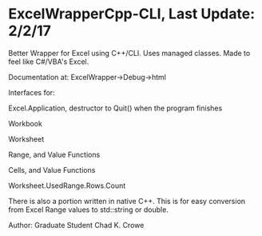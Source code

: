 # ExcelWrapperCpp-CLI, Last Update: 2/2/17
Better Wrapper for Excel using C++/CLI.  Uses managed classes.  Made to feel like C#/VBA's Excel.  

Documentation at: ExcelWrapper->Debug->html

Interfaces for:

Excel.Application, destructor to Quit() when the program finishes

Workbook

Worksheet

Range, and Value Functions

Cells, and Value Functions

Worksheet.UsedRange.Rows.Count


There is also a portion written in native C++.  This is for easy conversion from Excel Range values to std::string or double.


Author: Graduate Student Chad K. Crowe
